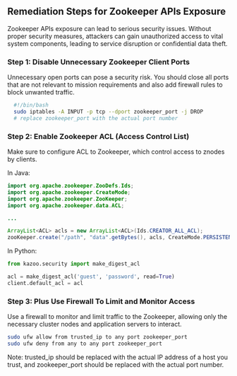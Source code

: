 

## Remediation Steps for Zookeeper APIs Exposure
Zookeeper APIs exposure can lead to serious security issues. Without proper security measures, attackers can gain unauthorized access to vital system components, leading to service disruption or confidential data theft. 

### Step 1: Disable Unnecessary Zookeeper Client Ports

Unnecessary open ports can pose a security risk. You should close all ports that are not relevant to mission requirements and also add firewall rules to block unwanted traffic.

```bash
  #!/bin/bash
  sudo iptables -A INPUT -p tcp --dport zookeeper_port -j DROP
  # replace zookeeper_port with the actual port number
```

### Step 2: Enable Zookeeper ACL (Access Control List)

Make sure to configure ACL to Zookeeper, which control access to znodes by clients.

In Java:
```java
import org.apache.zookeeper.ZooDefs.Ids;
import org.apache.zookeeper.CreateMode;
import org.apache.zookeeper.ZooKeeper;
import org.apache.zookeeper.data.ACL;

...

ArrayList<ACL> acls = new ArrayList<ACL>(Ids.CREATOR_ALL_ACL);
zooKeeper.create("/path", "data".getBytes(), acls, CreateMode.PERSISTENT);
```

In Python:
```python
from kazoo.security import make_digest_acl

acl = make_digest_acl('guest', 'password', read=True)
client.default_acl = acl
```

### Step 3: Plus Use Firewall To Limit and Monitor Access

Use a firewall to monitor and limit traffic to the Zookeeper, allowing only the necessary cluster nodes and application servers to interact.

```bash
sudo ufw allow from trusted_ip to any port zookeeper_port
sudo ufw deny from any to any port zookeeper_port
```
Note: trusted_ip should be replaced with the actual IP address of a host you trust, and zookeeper_port should be replaced with the actual port number.